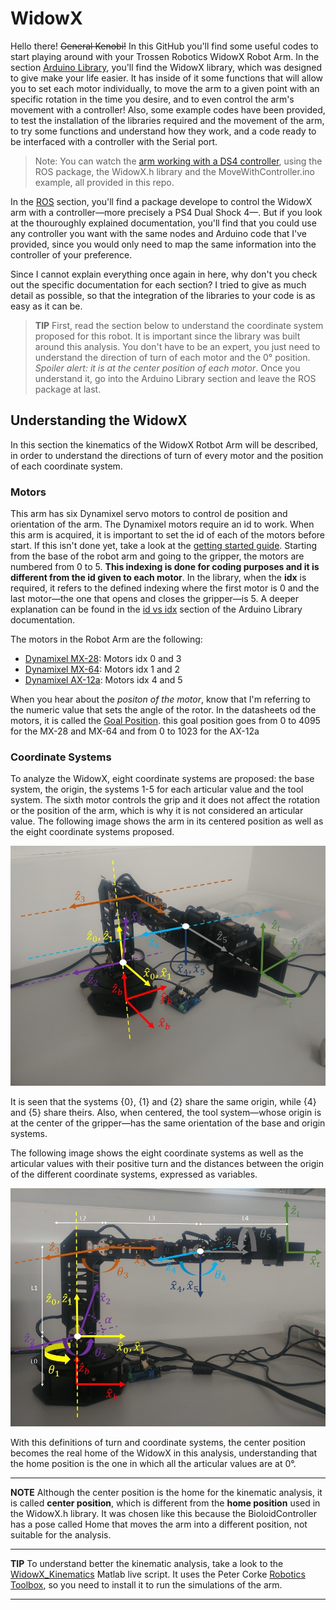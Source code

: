 # WidowX
Hello there! ~~General Kenobi!~~ In this GitHub you'll find some useful codes to start playing around with your Trossen Robotics WidowX Robot Arm. In the section [Arduino Library](https://github.com/LeninSG21/WidowX/tree/master/Arduino%20Library), you'll find the WidowX library, which was designed to give make your life easier. It has inside of it some functions that will allow you to set each motor individually, to move the arm to a given point with an specific rotation in the time you desire, and to even control the arm's movement with a controller! Also, some example codes have been provided, to test the installation of the libraries required and the movement of the arm, to try some functions and understand how they work, and a code ready to be interfaced with a controller with the Serial port. 

> Note: You can watch the [arm working with a DS4 controller](https://youtu.be/rlg3zIFfJhY), using the ROS package, the WidowX.h library and the MoveWithController.ino example, all provided in this repo.

In the [ROS](https://github.com/LeninSG21/WidowX/tree/master/ROS) section, you'll find a package develope to control the WidowX arm with a controller&mdash;more precisely a PS4 Dual Shock 4&mdash;. But if you look at the thouroughly explained documentation, you'll find that you could use any controller you want with the same nodes and Arduino code that I've provided, since you would only need to map the same information into the controller of your preference. 

Since I cannot explain everything once again in here, why don't you check out the specific documentation for each section? I tried to give as much detail as possible, so that the integration of the libraries to your code is as easy as it can be. 

> **TIP** First, read the section below to understand the coordinate system proposed for this robot. It is important since the library was built around this analysis. You don't have to be an expert, you just need to understand the direction of turn of each motor and the 0° position. *Spoiler alert: it is at the center position of each motor*. Once you understand it, go into the Arduino Library section and leave the ROS package at last.

## Understanding the WidowX

In this section the kinematics of the WidowX Rotbot Arm will be described, in order to understand the directions of turn of every motor and the position of each coordinate system.

### Motors

This arm has six Dynamixel servo motors to control de position and orientation of the arm. The Dynamixel motors require an id to work. When this arm is acquired, it is important to set the id of each of the motors before start. If this isn't done yet, take a look at the [getting started guide](https://learn.trossenrobotics.com/interbotix/robot-arms/widowx-arm). Starting from the base of the robot arm and going to the gripper, the motors are numbered from 0 to 5. **This indexing is done for coding purposes and it is different from the id given to each motor**. In the library, when the **idx** is required, it refers to the defined indexing where the first motor is 0 and the last motor&mdash;the one that opens and closes the gripper&mdash;is 5. A deeper explanation can be found in the [id vs idx](https://github.com/LeninSG21/WidowX/tree/master/Arduino%20Library#id-vs-idx) section of the Arduino Library documentation.

The motors in the Robot Arm are the following:

- [Dynamixel MX-28](http://emanual.robotis.com/docs/en/dxl/mx/mx-28/): Motors idx 0 and 3
- [Dynamixel MX-64](http://emanual.robotis.com/docs/en/dxl/mx/mx-64/): Motors idx 1 and 2
- [Dynamixel AX-12a](http://emanual.robotis.com/docs/en/dxl/ax/ax-12a/): Motors idx 4 and 5

When you hear about the *positon of the motor*, know that I'm referring to the numeric value that sets the angle of the rotor. In the datasheets od the motors, it is called the [Goal Position](https://emanual.robotis.com/docs/en/dxl/mx/mx-64/#goal-position-30). this goal position goes from 0 to 4095 for the MX-28 and MX-64 and from 0 to 1023 for the AX-12a

### Coordinate Systems

To analyze the WidowX, eight coordinate systems are proposed: the base system, the origin, the systems 1-5 for each articular value and the tool system. The sixth motor controls the grip and it does not affect the rotation or the position of the arm, which is why it is not considered an articular value. The following image shows the arm in its centered position as well as the eight coordinate systems proposed.

![Image of WidowX ISO](https://github.com/LeninSG21/WidowX/blob/master/widowISO.JPG)

It is seen that the systems {0}, {1} and {2} share the same origin, while {4} and {5} share theirs. Also, when centered, the tool system&mdash;whose origin is at the center of the gripper&mdash;has the same orientation of the base and origin systems.

The following image shows the eight coordinate systems as well as the articular values with their positive turn and the distances between the origin of the different coordinate systems, expressed as variables.

![Image of WidowX Front](https://github.com/LeninSG21/WidowX/blob/master/widowFront.JPG)

With this definitions of turn and coordinate systems, the center position becomes the real home of the WidowX in this analysis, understanding that the home position is the one in which all the articular values are at 0°.

---

**NOTE** Although the center position is the home for the kinematic analysis, it is called **center position**, which is different from the **home position** used in the WidowX.h library. It was chosen like this because the BioloidController has a pose called Home that moves the arm into a different position, not suitable for the analysis.

---

**TIP** To understand better the kinematic analysis, take a look to the [WidowX_Kinematics](https://github.com/LeninSG21/WidowX/blob/master/Matlab/WidowX_Kinematics.mlx) Matlab live script. It uses the Peter Corke [Robotics Toolbox](https://la.mathworks.com/matlabcentral/fileexchange/68542-robotics-toolbox-for-matlab), so you need to install it to run the simulations of the arm.

---
